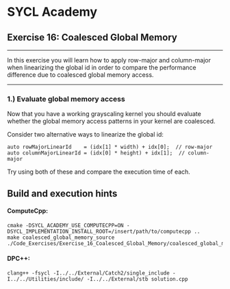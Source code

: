 # SYCL Academy

## Exercise 16: Coalesced Global Memory
---

In this exercise you will learn how to apply row-major and column-major when
linearizing the global id in order to compare the performance difference due to
coalesced global memory access.

---

### 1.) Evaluate global memory access

Now that you have a working grayscaling kernel you should evaluate whether the
global memory access patterns in your kernel are coalesced.

Consider two alternative ways to linearize the global id:

```
auto rowMajorLinearId    = (idx[1] * width) + idx[0];  // row-major
auto columnMajorLinearId = (idx[0] * height) + idx[1];  // column-major
```

Try using both of these and compare the execution time of each.

## Build and execution hints
#### ComputeCpp:
```
cmake -DSYCL_ACADEMY_USE_COMPUTECPP=ON -DSYCL_IMPLEMENTATION_INSTALL_ROOT=/insert/path/to/computecpp ..
make coalesced_global_memory_source
./Code_Exercises/Exercise_16_Coalesced_Global_Memory/coalesced_global_memory_source
```
#### DPC++:
```
clang++ -fsycl -I../../External/Catch2/single_include -I../../Utilities/include/ -I../../External/stb solution.cpp
```

